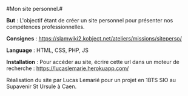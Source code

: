 #Mon site personnel.#

**But** : L'objectif étant de créer un site personnel pour présenter nos compétences professionnelles.

**Consignes** : https://slamwiki2.kobject.net/ateliers/missions/siteperso/

**Language** : HTML, CSS, PHP, JS

**Installation** : Pour accéder au site, écrire cette url dans un moteur de recherche : https://lucaslemarie.herokuapp.com/

Réalisation du site par Lucas Lemarié pour un projet en 1BTS SIO au Supavenir St Ursule à Caen.